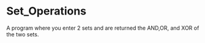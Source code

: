 # Set_Operations
A program where you enter 2 sets and are returned the AND,OR, and XOR of the two sets.
